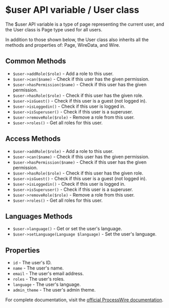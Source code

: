 # $user API variable / User class

The $user API variable is a type of page representing the current user, and the User class is Page type used for all users.

In addition to those shown below, the User class also inherits all the methods and properties of: Page, WireData, and Wire.

## Common Methods

- `$user->addRole($role)` - Add a role to this user.
- `$user->can($name)` - Check if this user has the given permission.
- `$user->hasPermission($name)` - Check if this user has the given permission.
- `$user->hasRole($role)` - Check if this user has the given role.
- `$user->isGuest()` - Check if this user is a guest (not logged in).
- `$user->isLoggedin()` - Check if this user is logged in.
- `$user->isSuperuser()` - Check if this user is a superuser.
- `$user->removeRole($role)` - Remove a role from this user.
- `$user->roles()` - Get all roles for this user.

## Access Methods

- `$user->addRole($role)` - Add a role to this user.
- `$user->can($name)` - Check if this user has the given permission.
- `$user->hasPermission($name)` - Check if this user has the given permission.
- `$user->hasRole($role)` - Check if this user has the given role.
- `$user->isGuest()` - Check if this user is a guest (not logged in).
- `$user->isLoggedin()` - Check if this user is logged in.
- `$user->isSuperuser()` - Check if this user is a superuser.
- `$user->removeRole($role)` - Remove a role from this user.
- `$user->roles()` - Get all roles for this user.

## Languages Methods

- `$user->language()` - Get or set the user's language.
- `$user->setLanguage(Language $language)` - Set the user's language.

## Properties

- `id` - The user's ID.
- `name` - The user's name.
- `email` - The user's email address.
- `roles` - The user's roles.
- `language` - The user's language.
- `admin_theme` - The user's admin theme.

For complete documentation, visit the [official ProcessWire documentation](https://processwire.com/api/ref/user/).
